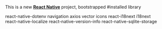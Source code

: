 This is a new [**React Native**](https://reactnative.dev) project, bootstrapped
#installed library

react-native-dotenv
navigation
axios
vector icons
react-i18next i18next react-native-localize
react-native-version-info
react-native-sqlite-storage